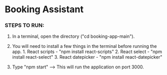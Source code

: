 # Booking Assistant


### STEPS TO RUN: 

1. In a terminal, open the directory ("cd booking-app-main").

2. You will need to install a few things in the terminal before running the app.
       1. React scripts - "npm install react-scripts"
       2. React select - "npm install react-select" 
       3. React datepicker - "npm install react-datepicker"
        
3. Type "npm start" --> This will run the application on port 3000. 
